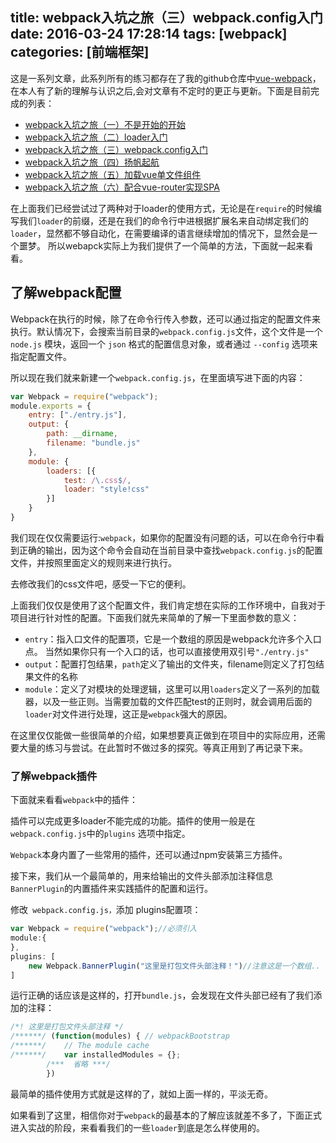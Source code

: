 title: webpack入坑之旅（三）webpack.config入门
date: 2016-03-24 17:28:14
tags: [webpack]
categories: [前端框架]
---
这是一系列文章，此系列所有的练习都存在了我的github仓库中[vue-webpack](https://github.com/guowenfh/vue-webpack)，在本人有了新的理解与认识之后,会对文章有不定时的更正与更新。下面是目前完成的列表：

- [webpack入坑之旅（一）不是开始的开始](http://guowenfh.github.io/2016/03/24/vue-webpack-01-base/)
- [webpack入坑之旅（二）loader入门](http://guowenfh.github.io/2016/03/24/vue-webpack-02-deploy/)
- [webpack入坑之旅（三）webpack.config入门](http://guowenfh.github.io/2016/03/24/vue-webpack-03-config/)
- [webpack入坑之旅（四）扬帆起航](http://guowenfh.github.io/2016/03/24/vue-webpack-04-custom/)
- [webpack入坑之旅（五）加载vue单文件组件](http://guowenfh.github.io/2016/03/25/vue-webpack-05-vue/) 
- [webpack入坑之旅（六）配合vue-router实现SPA](http://guowenfh.github.io/2016/03/28/vue-webpack-06-router/)


在上面我们已经尝试过了两种对于loader的使用方式，无论是在`require`的时候编写我们`loader`的前缀，还是在我们的命令行中进根据扩展名来自动绑定我们的`loader`，显然都不够自动化，在需要编译的语言继续增加的情况下，显然会是一个噩梦。
所以webapck实际上为我们提供了一个简单的方法，下面就一起来看看。

## 了解webpack配置

Webpack在执行的时候，除了在命令行传入参数，还可以通过指定的配置文件来执行。默认情况下，会搜索当前目录的`webpack.config.js`文件，这个文件是一个 `node.js` 模块，返回一个 `json` 格式的配置信息对象，或者通过 `--config` 选项来指定配置文件。

所以现在我们就来新建一个`webpack.config.js`，在里面填写进下面的内容：

```js
var Webpack = require("webpack");
module.exports = {
    entry: ["./entry.js"],
    output: {
        path: __dirname,
        filename: "bundle.js"
    },
    module: {
        loaders: [{
            test: /\.css$/,
            loader: "style!css"
        }]
    }
}
```

我们现在仅仅需要运行:`webpack`，如果你的配置没有问题的话，可以在命令行中看到正确的输出，因为这个命令会自动在当前目录中查找`webpack.config.js`的配置文件，并按照里面定义的规则来进行执行。

去修改我们的css文件吧，感受一下它的便利。

上面我们仅仅是使用了这个配置文件，我们肯定想在实际的工作环境中，自我对于项目进行针对性的配置。下面我们就先来简单的了解一下里面参数的意义：

- `entry`：指入口文件的配置项，它是一个数组的原因是webpack允许多个入口点。 当然如果你只有一个入口的话，也可以直接使用双引号`"./entry.js"`
- `output`：配置打包结果，`path`定义了输出的文件夹，filename则定义了打包结果文件的名称
- `module`：定义了对模块的处理逻辑，这里可以用`loaders`定义了一系列的加载器，以及一些正则。当需要加载的文件匹配test的正则时，就会调用后面的`loader`对文件进行处理，这正是`webpack`强大的原因。

在这里仅仅能做一些很简单的介绍，如果想要真正做到在项目中的实际应用，还需要大量的练习与尝试。在此暂时不做过多的探究。等真正用到了再记录下来。


### 了解webpack插件

下面就来看看`webpack`中的插件：

插件可以完成更多loader不能完成的功能。插件的使用一般是在`webpack.config.js`中的`plugins` 选项中指定。

`Webpack`本身内置了一些常用的插件，还可以通过npm安装第三方插件。

接下来，我们从一个最简单的，用来给输出的文件头部添加注释信息`BannerPlugin`的内置插件来实践插件的配置和运行。

修改` webpack.config.js，`添加 plugins配置项：

```js
var Webpack = require("webpack");//必须引入
module:{
},
plugins: [
    new Webpack.BannerPlugin("这里是打包文件头部注释！")//注意这是一个数组..
]
```

运行正确的话应该是这样的，打开`bundle.js`，会发现在文件头部已经有了我们添加的注释：

```js
/*! 这里是打包文件头部注释 */
/******/ (function(modules) { // webpackBootstrap
/******/    // The module cache
/******/    var installedModules = {};
        /***  省略 ***/
        })
```
最简单的插件使用方式就是这样的了，就如上面一样的，平淡无奇。


如果看到了这里，相信你对于`webpack`的最基本的了解应该就差不多了，下面正式进入实战的阶段，来看看我们的一些`loader`到底是怎么样使用的。

